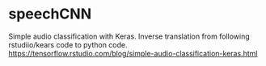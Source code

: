 # speechCNN
Simple audio classification with Keras.
Inverse translation from following rstudiio/kears code to python code.
https://tensorflow.rstudio.com/blog/simple-audio-classification-keras.html

